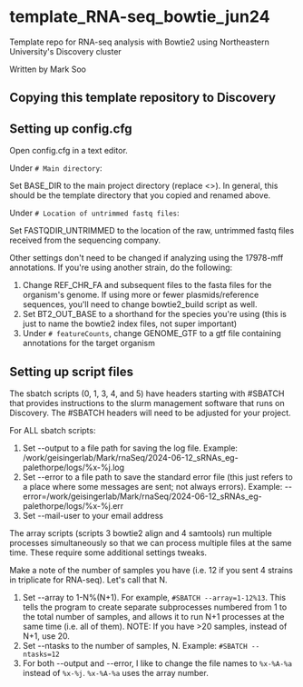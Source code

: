 # template_RNA-seq_bowtie_jun24
Template repo for RNA-seq analysis with Bowtie2 using Northeastern University's Discovery cluster

Written by Mark Soo

## Copying this template repository to Discovery



## Setting up config.cfg

Open config.cfg in a text editor.

Under `# Main directory`:

Set BASE_DIR to the main project directory (replace <>).  In general, this should be the template directory that you copied and renamed above.

Under `# Location of untrimmed fastq files`:

Set FASTQDIR_UNTRIMMED to the location of the raw, untrimmed fastq files received from the sequencing company.

Other settings don't need to be changed if analyzing using the 17978-mff annotations.  If you're using another strain, do the following:

1. Change REF_CHR_FA and subsequent files to the fasta files for the organism's genome.  If using more or fewer plasmids/reference sequences, you'll need to change bowtie2_build script as well. 
2. Set BT2_OUT_BASE to a shorthand for the species you're using (this is just to name the bowtie2 index files, not super important)
3. Under `# featureCounts`, change GENOME_GTF to a gtf file containing annotations for the target organism

## Setting up script files

The sbatch scripts (0, 1, 3, 4, and 5) have headers starting with #SBATCH that provides instructions to the slurm management software that runs on Discovery.
The #SBATCH headers will need to be adjusted for your project.

For ALL sbatch scripts:

1. Set --output to a file path for saving the log file.  Example: /work/geisingerlab/Mark/rnaSeq/2024-06-12_sRNAs_eg-palethorpe/logs/%x-%j.log
2. Set --error to a file path to save the standard error file (this just refers to a place where some messages are sent; not always errors).  Example: --error=/work/geisingerlab/Mark/rnaSeq/2024-06-12_sRNAs_eg-palethorpe/logs/%x-%j.err
3. Set --mail-user to your email address

The array scripts (scripts 3 bowtie2 align and 4 samtools) run multiple processes simultaneously so that we can process multiple files at the same time.  These require some additional settings tweaks.

Make a note of the number of samples you have (i.e. 12 if you sent 4 strains in triplicate for RNA-seq).  Let's call that N.

1. Set --array to 1-N%(N+1).  For example, `#SBATCH --array=1-12%13`.
This tells the program to create separate subprocesses numbered from 1 to the total number of samples, and allows it to run N+1 processes at the same time (i.e. all of them).
NOTE: If you have >20 samples, instead of N+1, use 20.
2. Set --ntasks to the number of samples, N.  Example: `#SBATCH --ntasks=12`
3. For both --output and --error, I like to change the file names to `%x-%A-%a` instead of `%x-%j`. `%x-%A-%a` uses the array number.
